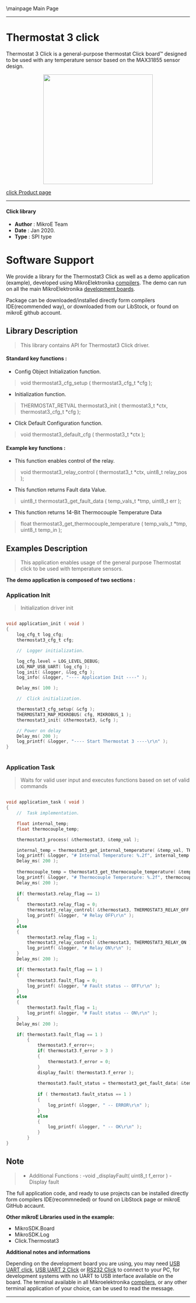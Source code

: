 \mainpage Main Page
 
 

---
# Thermostat 3 click

Thermostat 3 Click is a general-purpose thermostat Click board™ designed to be used with any temperature sensor based on the MAX31855 sensor design.

<p align="center">
  <img src="https://download.mikroe.com/images/click_for_ide/thermostat3_click.png" height=300px>
</p>

[click Product page](https://www.mikroe.com/thermostat-3-click)

---


#### Click library 

- **Author**        : MikroE Team
- **Date**          : Jan 2020.
- **Type**          : SPI type


# Software Support

We provide a library for the Thermostat3 Click 
as well as a demo application (example), developed using MikroElektronika 
[compilers](https://shop.mikroe.com/compilers). 
The demo can run on all the main MikroElektronika [development boards](https://shop.mikroe.com/development-boards).

Package can be downloaded/installed directly form compilers IDE(recommended way), or downloaded from our LibStock, or found on mikroE github account. 

## Library Description

> This library contains API for Thermostat3 Click driver.

#### Standard key functions :

- Config Object Initialization function.
> void thermostat3_cfg_setup ( thermostat3_cfg_t *cfg ); 
 
- Initialization function.
> THERMOSTAT_RETVAL thermostat3_init ( thermostat3_t *ctx, thermostat3_cfg_t *cfg );

- Click Default Configuration function.
> void thermostat3_default_cfg ( thermostat3_t *ctx );


#### Example key functions :

- This function enables control of the relay.
> void thermostat3_relay_control ( thermostat3_t *ctx, uint8_t relay_pos );
 
- This function returns Fault data Value.
> uint8_t thermostat3_get_fault_data ( temp_vals_t *tmp, uint8_t err );

- This function returns 14-Bit Thermocouple Temperature Data
> float thermostat3_get_thermocouple_temperature ( temp_vals_t *tmp, uint8_t temp_in );

## Examples Description

> This application enables usage of the general purpose Thermostat click 
> to be used with temperature sensors.

**The demo application is composed of two sections :**

### Application Init 

> Initialization driver init

```c

void application_init ( void )
{
    log_cfg_t log_cfg;
    thermostat3_cfg_t cfg;

    //  Logger initialization.

    log_cfg.level = LOG_LEVEL_DEBUG;
    LOG_MAP_USB_UART( log_cfg );
    log_init( &logger, &log_cfg );
    log_info( &logger, "---- Application Init ----" );

    Delay_ms( 100 );

    //  Click initialization.

    thermostat3_cfg_setup( &cfg );
    THERMOSTAT3_MAP_MIKROBUS( cfg, MIKROBUS_1 );
    thermostat3_init( &thermostat3, &cfg );

    // Power on delay
    Delay_ms( 200 );
    log_printf( &logger, "---- Start Thermostat 3 ----\r\n" );
}
  
```

### Application Task

> Waits for valid user input and executes functions based on set of valid commands

```c

void application_task ( void )
{
    //  Task implementation.

    float internal_temp;
    float thermocouple_temp;

    thermostat3_process( &thermostat3, &temp_val );

    internal_temp = thermostat3_get_internal_temperature( &temp_val, THERMOSTAT3_TEMP_IN_CELSIUS );
    log_printf( &logger, "# Internal Temperature: %.2f", internal_temp );
    Delay_ms( 200 );
   
    thermocouple_temp = thermostat3_get_thermocouple_temperature( &temp_val, THERMOSTAT3_TEMP_IN_CELSIUS );
    log_printf( &logger, "# Thermocouple Temperature: %.2f", thermocouple_temp );
    Delay_ms( 200 );
    
    if( thermostat3.relay_flag == 1)
    {
        thermostat3.relay_flag = 0;
        thermostat3_relay_control( &thermostat3, THERMOSTAT3_RELAY_OFF );
        log_printf( &logger, "# Relay OFF\r\n" );
    }
    else
    {
        thermostat3.relay_flag = 1;
        thermostat3_relay_control( &thermostat3, THERMOSTAT3_RELAY_ON );
        log_printf( &logger, "# Relay ON\r\n" );
    }
    Delay_ms( 200 );

    if( thermostat3.fault_flag == 1 )
    {
        thermostat3.fault_flag = 0;
        log_printf( &logger, "# Fault status -- OFF\r\n" );
    }
    else
    {
        thermostat3.fault_flag = 1;
        log_printf( &logger, "# Fault status -- ON\r\n" );
    }
    Delay_ms( 200 );

    if( thermostat3.fault_flag == 1 )
        {
            thermostat3.f_error++;
            if( thermostat3.f_error > 3 )
            {
                thermostat3.f_error = 0;
            }
            display_fault( thermostat3.f_error );
            
            thermostat3.fault_status = thermostat3_get_fault_data( &temp_val, 0x01 << thermostat3.f_error );
            
            if ( thermostat3.fault_status == 1 )
            {
                log_printf( &logger, " -- ERROR\r\n" );
            }
            else
            {
                log_printf( &logger, " -- OK\r\n" );
            }
        }
}

```

## Note

> - Additional Functions :
>  -void _displayFault( uint8_t f_error )  - Display fault

The full application code, and ready to use projects can be  installed directly form compilers IDE(recommneded) or found on LibStock page or mikroE GitHub accaunt.

**Other mikroE Libraries used in the example:** 

- MikroSDK.Board
- MikroSDK.Log
- Click.Thermostat3

**Additional notes and informations**

Depending on the development board you are using, you may need 
[USB UART click](https://shop.mikroe.com/usb-uart-click), 
[USB UART 2 Click](https://shop.mikroe.com/usb-uart-2-click) or 
[RS232 Click](https://shop.mikroe.com/rs232-click) to connect to your PC, for 
development systems with no UART to USB interface available on the board. The 
terminal available in all Mikroelektronika 
[compilers](https://shop.mikroe.com/compilers), or any other terminal application 
of your choice, can be used to read the message.



---
